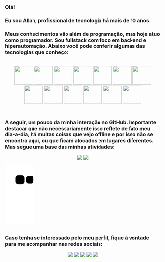 ## 
### Olá!
### Eu sou Allan, profissional de tecnologia há mais de 10 anos. 
### Meus conhecimentos vão além de programação, mas hoje atuo como programador. Sou fullstack com foco em backend e hiperautomação. Abaixo você pode conferir algumas das tecnologias que conheço:

<div align="center" style="display: inline_block"><br>
  <img height="60" width="60" src="https://cdn.jsdelivr.net/gh/devicons/devicon/icons/windows8/windows8-original.svg" />
  <img height="60" width="60" src="https://cdn.jsdelivr.net/gh/devicons/devicon/icons/linux/linux-original.svg" />
  <img height="60" width="60" src="https://cdn.jsdelivr.net/gh/devicons/devicon/icons/css3/css3-original.svg" />
  <img height="60" width="60" src="https://cdn.jsdelivr.net/gh/devicons/devicon/icons/html5/html5-original.svg" />
  <img height="60" width="60" src="https://cdn.jsdelivr.net/gh/devicons/devicon/icons/javascript/javascript-original.svg" />
  <img height="60" width="60" src="https://cdn.jsdelivr.net/gh/devicons/devicon/icons/nodejs/nodejs-original-wordmark.svg" />
  <img height="60" width="60" src="https://cdn.jsdelivr.net/gh/devicons/devicon/icons/csharp/csharp-original.svg" />
  <img height="60" width="60" src="https://cdn.jsdelivr.net/gh/devicons/devicon/icons/microsoftsqlserver/microsoftsqlserver-plain-wordmark.svg" />
  <img height="60" width="60" src="https://cdn.jsdelivr.net/gh/devicons/devicon/icons/visualstudio/visualstudio-plain.svg" />
  <img height="60" width="60" src="https://cdn.jsdelivr.net/gh/devicons/devicon/icons/azure/azure-original-wordmark.svg" />
  <img height="60" width="60" src="https://cdn.jsdelivr.net/gh/devicons/devicon/icons/python/python-original.svg" />
  <img height="60" width="60" src="https://cdn.jsdelivr.net/gh/devicons/devicon/icons/jupyter/jupyter-original-wordmark.svg" />
  <img height="60" width="60" src="https://cdn.jsdelivr.net/gh/devicons/devicon/icons/sqlalchemy/sqlalchemy-original.svg" />
</div>

<br />

##

### A seguir, um pouco da minha interação no GitHub. Importante destacar que não necessariamente isso reflete de fato meu dia-a-dia, há muitas coisas que vejo offline e por isso não se encontra aqui, ou que ficam alocados em lugares diferentes. Mas segue uma base das minhas atividades: 

<div align="center">
  <img height="180em" src="https://github-readme-stats.vercel.app/api?username=aranseiki&theme=chartreuse-dark&show_icons=true"/>
  <img height="180em" src="https://github-readme-stats.vercel.app/api/top-langs/?username=aranseiki&layout=compact&langs_count=7&theme=chartreuse-dark"/>
</div>
  
![Snake animation](https://github.com/aranseiki/aranseiki/blob/output/github-contribution-grid-snake.svg)
 
##

### Caso tenha se interessado pelo meu perfil, fique à vontade para me acompanhar nas redes sociais:
  
<div align="center"> 
  <a href="https://instagram.com/aranseiki" target="_blank"><img src="https://img.shields.io/badge/-Instagram-%23E4405F?style=for-the-badge&logo=instagram&logoColor=white" target="_blank"></a>
  <a href="mailto:techall@hotmail.com.br" target="_blank"><img src="https://img.shields.io/badge/Microsoft_Outlook-0078D4?style=for-the-badge&logo=microsoft-outlook&logoColor=white" target="_blank"></a>
  <a href="https://twitter.com/aranseiki" target="_blank"><img src="https://img.shields.io/badge/Twitter-1DA1F2?style=for-the-badge&logo=twitter&logoColor=white" target="_blank"></a>
  <a href="https://techallhub.github.io/meusite" target="_blank"><img src="https://img.shields.io/website-up-down-green-red/http/monip.org.svg" height="28"></a>
  <a href="https://www.linkedin.com/in/allan-de-oliveira-almeida" target="_blank"><img src="https://img.shields.io/badge/-LinkedIn-%230077B5?style=for-the-badge&logo=linkedin&logoColor=white" target="_blank"></a> 
</div>
  
##
